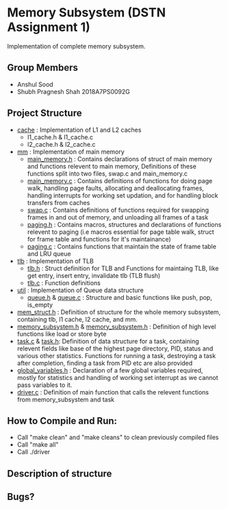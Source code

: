 # Memory Subsystem (DSTN Assignment 1)
Implementation of complete memory subsystem. 

## Group Members
- Anshul Sood
- Shubh Pragnesh Shah 2018A7PS0092G   

## Project Structure
- [cache](cache) : Implementation of L1 and L2 caches
  - l1_cache.h & l1_cache.c
  - l2_cache.h & l2_cache.c
- [mm](mm) : Implementation of main memory
  - [main_memory.h](mm/main_memory.h) : Contains declarations of struct of main memory and functions relevent to main memory, Definitions of these functions split into two files, swap.c and main_memory.c
  - [main_memory.c](mm/main_memory.c) : Contains definitions of functions for doing page walk, handling page faults, allocating and deallocating frames, handling interrupts for working set updation, and for handling block transfers from caches
  - [swap.c](mm/swap.c) : Contains definitions of functions required for swapping frames in and out of memory, and unloading all frames of a task
  - [paging.h](mm/paging.h) : Contains macros, structures and declarations of functions relevent to paging (i.e macros essential for page table walk, struct for frame table and functions for it's maintainance)
  - [paging.c](mm/paging.c) : Contains functions that maintain the state of frame table and LRU queue
- [tlb](tlb) : Implementation of TLB
  - [tlb.h](tlb.h) : Struct definition for TLB and Functions for maintaing TLB, like get entry, insert entry, invalidate tlb (TLB flush) 
  - [tlb.c](tlb.c) : Function definitions
- [util](util) : Implementation of Queue data structure
  - [queue.h](util/queue.h) & [queue.c](queue.c) : Structure and basic functions like push, pop, is_empty
- [mem_struct.h](mem_struct.h) : Definition of structure for the whole memory subsystem, containing tlb, l1 cache, l2 cache, and mm.
- [memory_subsystem.h](memory_subsystem.h) & [memory_subsystem.h](memory_subsystem.h) : Definition of high level functions like load or store byte
- [task.c](task.c) & [task.h](task.h): Definition of data structure for a task, containing relevent fields like base of the highest page directory, PID, status and various other statistics. Functions for running a task, destroying a task after completion, finding a task from PID etc are also provided
- [global_variables.h](global_variables.h) : Declaration of a few global variables required, mostly for statistics and handling of working set interrupt as we cannot pass variables to it.
- [driver.c](driver.c) : Definition of main function that calls the relevent functions from memory_subsystem and task

## How to Compile and Run:
- Call "make clean" and "make cleans" to clean previously compiled files
- Call "make all"
- Call ./driver

## Description of structure

## Bugs?
